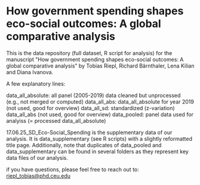 # How government spending shapes eco-social outcomes: A global comparative analysis
This is the data repository (full dataset, R script for analysis) for the manuscript "How government spending shapes eco-social outcomes: A global comparative analysis" by Tobias Riepl, Richard Bärnthaler, Lena Kilian and Diana Ivanova.


A few explanatory lines:

data_all_absolute: all panel (2005-2019) data cleaned but unprocessed (e.g., not merged or computed)
data_all_abs: data_all_absolute for year 2019 (not used, good for overview)
data_all_sd: standardized (z-variation) data_all_abs (not used, good for overview)
data_pooled: panel data used for analyiss (= processed data_all_absolute)

17.06.25_SD_Eco-Social_Spending is the supplementary data of our analysis. It is data_supplementary (see R scripts) with a slightly reformatted title page. 
Additionally, note that duplicates of data_pooled and data_supplementary can be found in several folders as they represent key data files of our analysis. 

if you have questions, please feel free to reach out to: riepl_tobias@phd.ceu.edu 
